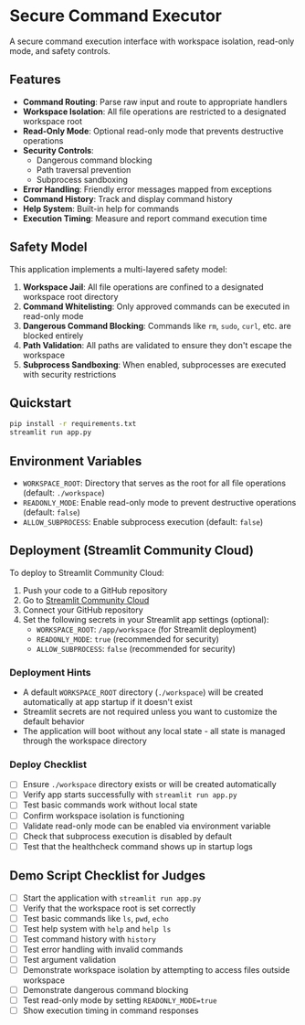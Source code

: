 # Secure Command Executor

A secure command execution interface with workspace isolation, read-only mode, and safety controls.

## Features

- **Command Routing**: Parse raw input and route to appropriate handlers
- **Workspace Isolation**: All file operations are restricted to a designated workspace root
- **Read-Only Mode**: Optional read-only mode that prevents destructive operations
- **Security Controls**: 
  - Dangerous command blocking
  - Path traversal prevention
  - Subprocess sandboxing
- **Error Handling**: Friendly error messages mapped from exceptions
- **Command History**: Track and display command history
- **Help System**: Built-in help for commands
- **Execution Timing**: Measure and report command execution time

## Safety Model

This application implements a multi-layered safety model:

1. **Workspace Jail**: All file operations are confined to a designated workspace root directory
2. **Command Whitelisting**: Only approved commands can be executed in read-only mode
3. **Dangerous Command Blocking**: Commands like `rm`, `sudo`, `curl`, etc. are blocked entirely
4. **Path Validation**: All paths are validated to ensure they don't escape the workspace
5. **Subprocess Sandboxing**: When enabled, subprocesses are executed with security restrictions

## Quickstart

```bash
pip install -r requirements.txt
streamlit run app.py
```

## Environment Variables

- `WORKSPACE_ROOT`: Directory that serves as the root for all file operations (default: `./workspace`)
- `READONLY_MODE`: Enable read-only mode to prevent destructive operations (default: `false`)
- `ALLOW_SUBPROCESS`: Enable subprocess execution (default: `false`)

## Deployment (Streamlit Community Cloud)

To deploy to Streamlit Community Cloud:

1. Push your code to a GitHub repository
2. Go to [Streamlit Community Cloud](https://streamlit.io/cloud)
3. Connect your GitHub repository
4. Set the following secrets in your Streamlit app settings (optional):
   - `WORKSPACE_ROOT`: `/app/workspace` (for Streamlit deployment)
   - `READONLY_MODE`: `true` (recommended for security)
   - `ALLOW_SUBPROCESS`: `false` (recommended for security)

### Deployment Hints

- A default `WORKSPACE_ROOT` directory (`./workspace`) will be created automatically at app startup if it doesn't exist
- Streamlit secrets are not required unless you want to customize the default behavior
- The application will boot without any local state - all state is managed through the workspace directory

### Deploy Checklist

- [ ] Ensure `./workspace` directory exists or will be created automatically
- [ ] Verify app starts successfully with `streamlit run app.py`
- [ ] Test basic commands work without local state
- [ ] Confirm workspace isolation is functioning
- [ ] Validate read-only mode can be enabled via environment variable
- [ ] Check that subprocess execution is disabled by default
- [ ] Test that the healthcheck command shows up in startup logs

## Demo Script Checklist for Judges

- [ ] Start the application with `streamlit run app.py`
- [ ] Verify that the workspace root is set correctly
- [ ] Test basic commands like `ls`, `pwd`, `echo`
- [ ] Test help system with `help` and `help ls`
- [ ] Test command history with `history`
- [ ] Test error handling with invalid commands
- [ ] Test argument validation
- [ ] Demonstrate workspace isolation by attempting to access files outside workspace
- [ ] Demonstrate dangerous command blocking
- [ ] Test read-only mode by setting `READONLY_MODE=true`
- [ ] Show execution timing in command responses
